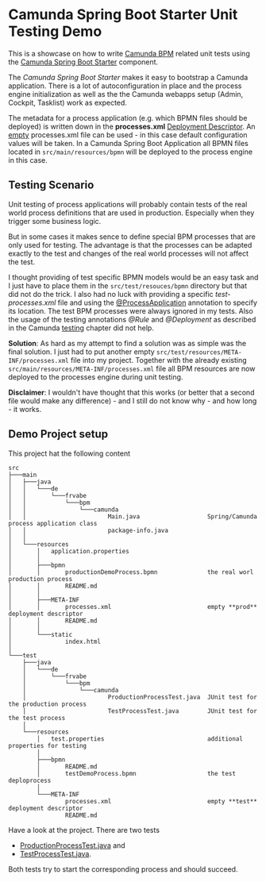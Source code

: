 # Camunda Spring Boot Starter Unit Testing Demo

This is a showcase on how to write [Camunda BPM](https://camunda.org/) related
unit tests using the [Camunda Spring Boot Starter](https://github.com/camunda/camunda-bpm-spring-boot-starter) component.

The _Camunda Spring Boot Starter_ makes it easy to bootstrap a Camunda application. There is a lot of autoconfiguration in place and the process engine initialization as well as the the Camunda webapps  setup (Admin, Cockpit, Tasklist) work as expected.

The metadata for a process application (e.g. which BPMN files should be deployed) is written down in the **processes.xml** [Deployment Descriptor](https://docs.camunda.org/manual/7.6/user-guide/process-applications/the-processes-xml-deployment-descriptor). An [empty](https://docs.camunda.org/manual/7.6/user-guide/process-applications/the-processes-xml-deployment-descriptor/#empty-processes-xml) processes.xml file can be used - in this case default configuration values will be taken. In a Camunda Spring Boot Application all BPMN files located in `src/main/resources/bpmn` will be deployed to the process engine in this case.

## Testing Scenario

Unit testing of process applications will probably contain tests of the real world process definitions that are used in production. Especially when they trigger some business logic.

But in some cases it makes sence to define special BPM processes that are only used for testing. The advantage is that the processes can be adapted exactly to the test and changes of the real world processes will not affect the test.

I thought providing of test specific BPMN models would be an easy task and I just have to place them in the `src/test/resouces/bpmn` directory but that did not do the trick. I also had no luck with providing a specific _test-processes.xml_ file and using the [@ProcessApplication](https://docs.camunda.org/manual/7.6/user-guide/process-applications/the-processes-xml-deployment-descriptor/#custom-location-for-the-processes-xml-file) annotation to specify its location. The test BPM processes were always ignored in my tests. Also the usage of the testing annotations _@Rule_ and _@Deployment_ as described in the Camunda [testing](https://docs.camunda.org/manual/7.6/user-guide/testing/) chapter did not help.

**Solution**: As hard as my attempt to find a solution was as simple was the final solution. I just had to put another empty `src/test/resources/META-INF/processes.xml` file into my project. Together with the already existing `src/main/resources/META-INF/processes.xml` file all BPM resources are now deployed to the processes engine during unit testing.

**Disclaimer**: I wouldn't have thought that this works (or better that a second file would make any difference) - and I still do not know why - and how long - it works.

## Demo Project setup

This project hat the following content

```
src
├───main
│   ├───java
│   │   └───de
│   │       └───frvabe
│   │           └───bpm
│   │               └───camunda
│   │                       Main.java                   Spring/Camunda process application class
│   │                       package-info.java
│   │
│   └───resources
│       │   application.properties
│       │
│       ├───bpmn
│       │       productionDemoProcess.bpmn              the real worl production process
│       │       README.md
│       │
│       ├───META-INF
│       │       processes.xml                           empty **prod** deployment descriptor
│       │       README.md
│       │
│       └───static
│               index.html
│
└───test
    ├───java
    │   └───de
    │       └───frvabe
    │           └───bpm
    │               └───camunda
    │                       ProductionProcessTest.java  JUnit test for the production process
    │                       TestProcessTest.java        JUnit test for the test process
    │
    └───resources
        │   test.properties                             additional properties for testing
        │
        ├───bpmn
        │       README.md
        │       testDemoProcess.bpmn                    the test deploprocess
        │
        └───META-INF
                processes.xml                           empty **test** deployment descriptor
                README.md
```

Have a look at the project. There are two tests

- [ProductionProcessTest.java](src/main/java/de/frvabe/bpm.camunda/ProductionProcessTest.java) and  
- [TestProcessTest.java](src/test/java/de/frvabe/bpm.camunda/TestProcessTest.java).

Both tests try to start the corresponding process and should succeed.
